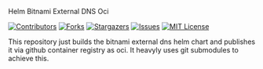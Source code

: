 Helm Bitnami External DNS Oci 

[![Contributors][contributors-shield]][contributors-url]
[![Forks][forks-shield]][forks-url]
[![Stargazers][stars-shield]][stars-url]
[![Issues][issues-shield]][issues-url]
[![MIT License][license-shield]][license-url]

This repository just builds the bitnami external dns helm chart and publishes it via github container registry as oci.
It heavyly uses git submodules to achieve this. 

[contributors-shield]: https://img.shields.io/github/contributors/Hamburg-Port-Authority/helm-bitnami-external-dns-oci.svg?style=for-the-badge
[contributors-url]: https://github.com/Hamburg-Port-Authority/helm-bitnami-external-dns-oci/graphs/contributors
[forks-shield]: https://img.shields.io/github/forks/Hamburg-Port-Authority/helm-bitnami-external-dns-oci.svg?style=for-the-badge
[forks-url]: https://github.com/Hamburg-Port-Authority/helm-bitnami-external-dns-oci/network/members
[stars-shield]: https://img.shields.io/github/stars/Hamburg-Port-Authority/helm-bitnami-external-dns-oci.svg?style=for-the-badge
[stars-url]: https://github.com/Hamburg-Port-Authority/helm-bitnami-external-dns-oci/stargazers
[issues-shield]: https://img.shields.io/github/issues/Hamburg-Port-Authority/helm-bitnami-external-dns-oci.svg?style=for-the-badge
[issues-url]: https://github.com/Hamburg-Port-Authority/helm-bitnami-external-dns-oci/issues
[license-shield]: https://img.shields.io/github/license/Hamburg-Port-Authority/helm-bitnami-external-dns-oci.svg?style=for-the-badge
[license-url]: https://github.com/Hamburg-Port-Authority/helm-bitnami-external-dns-oci/blob/main/LICENSE.txt